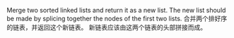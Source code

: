 Merge two sorted linked lists and return it as a new list. The new list should be made by splicing together the nodes of the first two lists.
合并两个排好序的链表，并返回这个新链表。
新链表应该由这两个链表的头部拼接而成。

